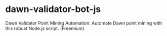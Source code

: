 # dawn-validator-bot-js
Dawn Validator Point Mining Automation: Automate Dawn point mining with this robust Node.js script. (Freemium)
